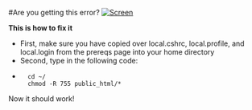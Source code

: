 #Are you getting this error?
[![Screen](https://raw.github.com/the-ben-waters/gmuwebdevtut/master/assets/permissions_error.png)](https://raw.github.com/the-ben-waters/gmuwebdevtut/master/assets/permissions_error.png)

**This is how to fix it**  

- First, make sure you have copied over local.cshrc, local.profile, and local.login from the prereqs page into your home directory  
- Second, type in the following code:
- 
        cd ~/    
        chmod -R 755 public_html/*   

Now it should work!
